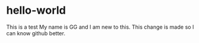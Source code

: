 # hello-world
This is a test
My name is GG and I am new to this.
This change is made so I can know github better.
